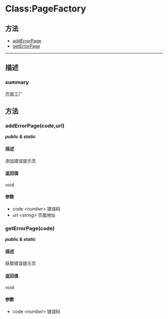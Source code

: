 # Class:PageFactory   
## 方法
+ [addErrorPage](#METHOD_addErrorPage)
+ [getErrorPage](#METHOD_getErrorPage)
---   
## 描述
   
### summary   
页面工厂  
   
## 方法   
### <a id="METHOD_addErrorPage">addErrorPage(code,url)</a>   
***public &  static***   
#### 描述   
添加错误提示页   
#### 返回值   
void   
#### 参数   
+ code *&lt;number&gt;*      错误码   
+ url *&lt;string&gt;*       页面地址   
### <a id="METHOD_getErrorPage">getErrorPage(code)</a>   
***public &  static***   
#### 描述   
获取错误提示页   
#### 返回值   
void   
#### 参数   
+ code *&lt;number&gt;*      错误码   
